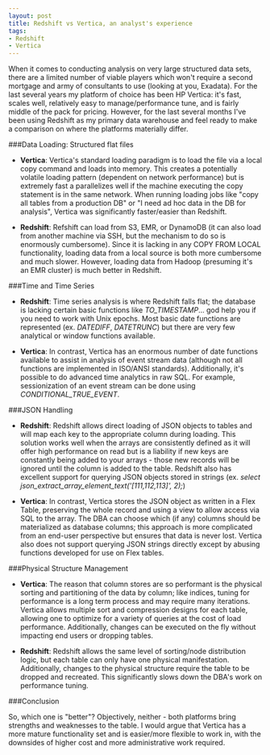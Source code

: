```yaml
---
layout: post
title: Redshift vs Vertica, an analyst's experience
tags:
- Redshift
- Vertica
---
```


When it comes to conducting analysis on very large structured data sets, there are a limited number of viable players which won't require a second mortgage and army of consultants to use (looking at you, Exadata). For the last several years my platform of choice has been HP Vertica: it's fast, scales well, relatively easy to manage/performance tune, and is fairly middle of the pack for pricing. However, for the last several months I've been using Redshift as my primary data warehouse and feel ready to make a comparison on where the platforms materially differ.

###Data Loading: Structured flat files

* **Vertica**: Vertica's standard loading paradigm is to load the file via a local copy command and loads into memory. This creates a potentially volatile loading pattern (dependent on network performance) but is extremely fast a parallelizes well if the machine executing the copy statement is in the same network. When running loading jobs like "copy all tables from a production DB" or "I need ad hoc data in the DB for analysis", Vertica was significantly faster/easier than Redshift.

* **Redshift**: Refshift can load from S3, EMR, or DynamoDB (it can also load from another machine via SSH, but the mechanism to do so is enormously cumbersome). Since it is lacking in any COPY FROM LOCAL functionality, loading data from a local source is both more cumbersome and much slower. However, loading data from Hadoop (presuming it's an EMR cluster) is much better in Redshift.


###Time and Time Series

* **Redshift**: Time series analysis is where Redshift falls flat; the database is lacking certain basic functions like _TO\_TIMESTAMP_... god help you if you need to work with Unix epochs. Most basic date functions are represented (ex. _DATEDIFF_, _DATETRUNC_) but there are very few analytical or window functions available.

* **Vertica**: In contrast, Vertica has an enormous number of date functions available to assist in analysis of event stream data (although not all functions are implemented in ISO/ANSI standards). Additionally, it's possible to do advanced time analytics in raw SQL. For example, sessionization of an event stream can be done using _CONDITIONAL\_TRUE\_EVENT_.


###JSON Handling

* **Redshift**: Redshift allows direct loading of JSON objects to tables and will map each key to the appropriate column during loading. This solution works well when the arrays are consistently defined as it will offer high performance on read but is a liability if new keys are constantly being added to your arrays - those new records will be ignored until the column is added to the table. Redshift also has excellent support for querying JSON objects stored in strings (ex. _select json\_extract\_array\_element\_text('[111,112,113]', 2);_)

* **Vertica**: In contrast, Vertica stores the JSON object as written in a Flex Table, preserving the whole record and using a view to allow access via SQL to the array. The DBA can choose which (if any) columns should be materialized as database columns; this approach is more complicated from an end-user perspective but ensures that data is never lost. Vertica also does not support querying JSON strings directly except by abusing functions developed for use on Flex tables.


###Physical Structure Management

* **Vertica**: The reason that column stores are so performant is the physical sorting and partitioning of the data by column; like indices, tuning for performance is a long term process and may require many iterations. Vertica allows multiple sort and compression designs for each table, allowing one to optimize for a variety of queries at the cost of load performance. Additionally, changes can be executed on the fly without impacting end users or dropping tables.

* **Redshift**: Redshift allows the same level of sorting/node distribution logic, but each table can only have one physical manifestation. Additionally, changes to the physical structure require the table to be dropped and recreated. This significantly slows down the DBA's work on performance tuning.


###Conclusion

So, which one is "better"? Objectively, neither - both platforms bring strengths and weaknesses to the table. I would argue that Vertica has a more mature functionality set and is easier/more flexible to work in, with the downsides of higher cost and more administrative work required.
